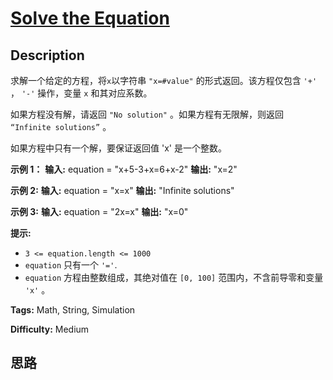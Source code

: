 # [Solve the Equation][title]

## Description

求解一个给定的方程，将`x`以字符串 `"x=#value"` 的形式返回。该方程仅包含 `'+'` ， `'-'` 操作，变量 `x` 和其对应系数。

如果方程没有解，请返回 `"No solution"` 。如果方程有无限解，则返回 `“Infinite solutions”` 。

如果方程中只有一个解，要保证返回值 'x' 是一个整数。



**示例 1：**
            **输入:** equation = "x+5-3+x=6+x-2"    **输出:** "x=2"    

**示例 2:**
            **输入:** equation = "x=x"    **输出:** "Infinite solutions"    

**示例 3:**
            **输入:** equation = "2x=x"    **输出:** "x=0"    





**提示:**

  * `3 <= equation.length <= 1000`
  * `equation` 只有一个 `'='`.
  * `equation` 方程由整数组成，其绝对值在 `[0, 100]` 范围内，不含前导零和变量 `'x'` 。 ​​​


**Tags:** Math, String, Simulation

**Difficulty:** Medium

## 思路

[title]: https://leetcode-cn.com/problems/solve-the-equation
